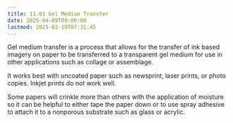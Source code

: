 ```yaml
---
title: 11.01 Gel Medium Transfer
date: 2025-04-09T09:00:00
lastmod: 2025-02-19T07:31:45
---
```


Gel medium transfer is a process that allows for the transfer of ink based imagery on paper to be transferred to a transparent gel medium for use in other applications such as collage or assemblage.

It works best with uncoated paper such as newsprint, laser prints, or photo copies. Inkjet prints do not work well.

Some papers will crinkle more than others with the application of moisture so it can be helpful to either tape the paper down or to use spray adhesive to attach it to a nonporous substrate such as glass or acrylic.
